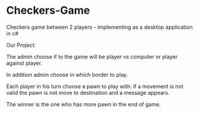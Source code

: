 # Checkers-Game
Checkers game between 2 players - implementing as a desktop application in c#

Our Project:

The admin choose if to the game will be player vs computer or player against player.

In addition admin choose in which border to play.

Each player in his turn choose a pawn to play with. if a movement is not valid the pawn is not move to destination and a message appears.

The winner is the one who has more pawn in the end of game.

